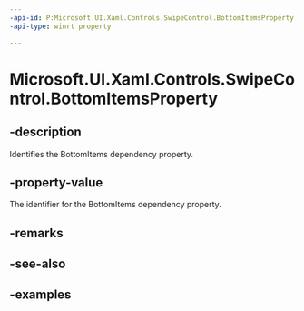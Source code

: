 ```yaml
---
-api-id: P:Microsoft.UI.Xaml.Controls.SwipeControl.BottomItemsProperty
-api-type: winrt property

---
```

<!-- Property syntax.
public DependencyProperty BottomItemsProperty { get; }
-->

# Microsoft.UI.Xaml.Controls.SwipeControl.BottomItemsProperty


## -description

Identifies the BottomItems dependency property.


## -property-value

The identifier for the BottomItems dependency property.


## -remarks


## -see-also


## -examples


